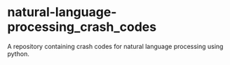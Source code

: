 # natural-language-processing_crash_codes
 A repository containing crash codes for natural language processing using python.
